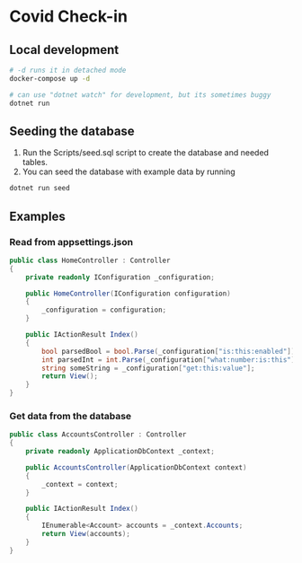 # Covid Check-in

## Local development

```bash
# -d runs it in detached mode
docker-compose up -d

# can use "dotnet watch" for development, but its sometimes buggy
dotnet run
```

## Seeding the database

1. Run the Scripts/seed.sql script to create the database and needed tables.
2. You can seed the database with example data by running

```bash
dotnet run seed
```

## Examples

### Read from appsettings.json

```csharp
public class HomeController : Controller
{
    private readonly IConfiguration _configuration;

    public HomeController(IConfiguration configuration)
    {
        _configuration = configuration;
    }

    public IActionResult Index()
    {
        bool parsedBool = bool.Parse(_configuration["is:this:enabled"]);
        int parsedInt = int.Parse(_configuration["what:number:is:this"]);
        string someString = _configuration["get:this:value"];
        return View();
    }
}
```

### Get data from the database

```csharp
public class AccountsController : Controller
{
    private readonly ApplicationDbContext _context;

    public AccountsController(ApplicationDbContext context)
    {
        _context = context;
    }

    public IActionResult Index()
    {
        IEnumerable<Account> accounts = _context.Accounts;
        return View(accounts);
    }
}
```
